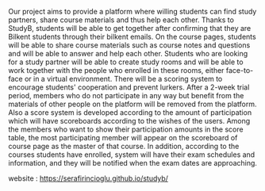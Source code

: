 Our project aims to provide a platform where willing students can find study partners, share course materials and thus help each other. Thanks to StudyB, students will be able to get together after confirming that they are Bilkent students through their bilkent emails. On the course pages, students will be able to share course materials such as course notes and questions and will be able to answer and help each other. Students who are looking for a study partner will be able to create study rooms and will be able to work together with the people who enrolled in these rooms, either face-to-face or in a virtual environment.
There will be a scoring system to encourage students' cooperation and prevent lurkers. After a 2-week trial period, members who do not participate in any way but benefit from the materials of other people on the platform will be removed from the platform. Also a score system is developed according to the amount of participation which will have scoreboards according to the wishes of the users. Among the members who want to show their participation amounts in the score table, the most participating member will appear on the scoreboard of course page as the master of that course.
In addition, according to the courses students have enrolled, system will have their exam schedules and information, and they will be notified when the exam dates are approaching.

website : https://serafirincioglu.github.io/studyb/
